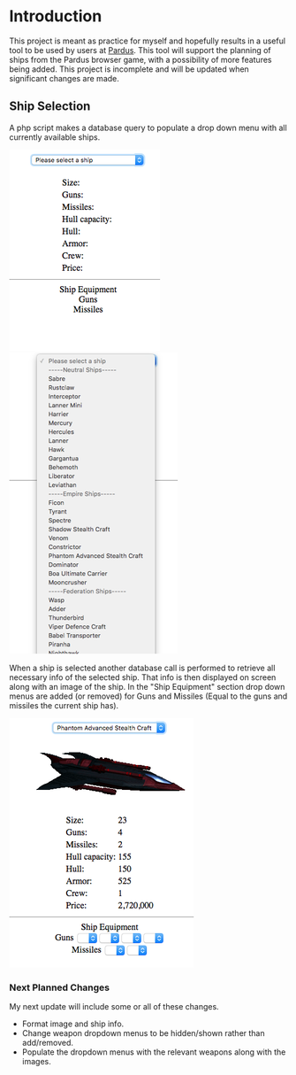 # Introduction

This project is meant as practice for myself and hopefully results in a useful tool to be used by users at [Pardus](https://www.pardus.at). This tool will support the planning of ships from the Pardus browser game, with a possibility of more features being added. This project is incomplete and will be updated when significant changes are made.

## Ship Selection
A php script makes a database query to populate a drop down menu with all currently available ships. <br />

![alt text](READMEImages/select.png?raw=true) <br />
![alt text](READMEImages/dropDown.png?raw=true)<br />

When a ship is selected another database call is performed to retrieve all necessary info of the selected ship. That info is then displayed on screen along with an image of the ship. In the "Ship Equipment" section drop down menus are added (or removed) for Guns and Missiles (Equal to the guns and missiles the current ship has). <br />

![alt text](READMEImages/shipSelected.png?raw=true) <br />

### Next Planned Changes
My next update will include some or all of these changes.
* Format image and ship info.
* Change weapon dropdown menus to be hidden/shown rather than add/removed.
* Populate the dropdown menus with the relevant weapons along with the images.
